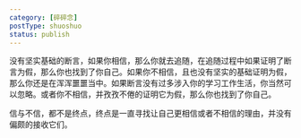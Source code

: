 ```yaml
---
category: [碎碎念]
postType: shuoshuo
status: publish
---
```


没有坚实基础的断言，如果你相信，那么你就去追随，在追随过程中如果证明了断言为假，那么你也找到了你自己。如果你不相信，且也没有坚实的基础证明为假，那么你还是在浑浑噩噩当中。如果断言没有过多涉入你的学习工作生活，你当然可以忽略。或者你不相信，并孜孜不倦的证明它为假，那么你也找到了你自己。

信与不信，都不是终点，终点是一直寻找让自己更相信或者不相信的理由，并没有偏颇的接收它们。